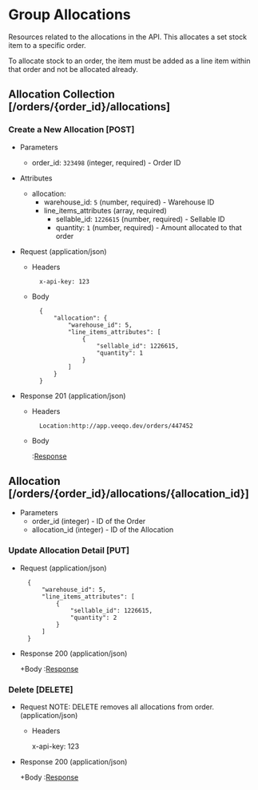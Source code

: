 # Group Allocations

Resources related to the allocations in the API. This allocates a set stock item to a specific order.

To allocate stock to an order, the item must be added as a line item within that order and not be allocated already.

## Allocation Collection [/orders/{order_id}/allocations]

### Create a New Allocation [POST]

+ Parameters
    + order_id: `323498` (integer, required) - Order ID

+ Attributes
    + allocation:
        + warehouse_id: `5` (number, required) - Warehouse ID
        + line_items_attributes (array, required)
            + sellable_id: `1226615` (number, required) - Sellable ID
            + quantity: `1` (number, required) - Amount allocated to that order

+ Request (application/json)

    + Headers

            x-api-key: 123

    + Body

            {
                "allocation": {
                    "warehouse_id": 5,
                    "line_items_attributes": [
                        {
                            "sellable_id": 1226615,
                            "quantity": 1
                        }
                    ]
                }
            }


+ Response 201 (application/json)

    + Headers

            Location:http://app.veeqo.dev/orders/447452

    + Body

         :[Response](responses/allocations/create.json)

## Allocation [/orders/{order_id}/allocations/{allocation_id}]

+ Parameters
    + order_id (integer) - ID of the Order
    + allocation_id (integer) - ID of the Allocation

### Update Allocation Detail [PUT]

+ Request (application/json)

        {
            "warehouse_id": 5,
            "line_items_attributes": [
                {
                    "sellable_id": 1226615,
                    "quantity": 2
                }
            ]
        }

+ Response 200 (application/json)

    +Body
        :[Response](responses/allocations/update.json)

### Delete [DELETE]

+ Request NOTE: DELETE removes all allocations from order. (application/json)

    + Headers

        x-api-key: 123

+ Response 200 (application/json)

    +Body
        :[Response](responses/allocations/delete.json)
